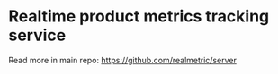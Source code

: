 # Realtime product metrics tracking service

Read more in main repo: https://github.com/realmetric/server
